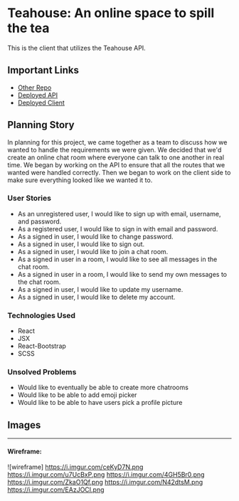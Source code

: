 # Teahouse: An online space to spill the tea

This is the client that utilizes the Teahouse API.

## Important Links

- [Other Repo](https://github.com/GA-SEI-Team-418/teahouse-api)
- [Deployed API](https://young-headland-96680.herokuapp.com)
- [Deployed Client](https://ga-sei-team-418.github.io/teahouse-client)

## Planning Story

In planning for this project, we came together as a team to discuss how we wanted to handle the requirements we were given. We decided that we'd create an online chat room where everyone can talk to one another in real time. We began by working on the API to ensure that all the routes that we wanted were handled correctly. Then we began to work on the client side to make sure everything looked like we wanted it to.

### User Stories

- As an unregistered user, I would like to sign up with email, username,  and password.
- As a registered user, I would like to sign in with email and password.
- As a signed in user, I would like to change password.
- As a signed in user, I would like to sign out.
- As a signed in user, I would like to join a chat room.
- As a signed in user in a room, I would like to see all messages in the   chat room.
- As a signed in user in a room, I would like to send my own messages to the chat room.
- As a signed in user, I would like to update my username.
- As a signed in user, I would like to delete my account.

### Technologies Used

- React
- JSX
- React-Bootstrap
- SCSS

### Unsolved Problems

- Would like to eventually be able to create more chatrooms
- Would like to be able to add emoji picker
- Would like to be able to have users pick a profile picture

## Images

---

#### Wireframe:

![wireframe]
https://i.imgur.com/ceKyD7N.png
https://i.imgur.com/u7UcBxP.png
https://i.imgur.com/4GH5Br0.png
https://i.imgur.com/ZkaO1Qf.png
https://i.imgur.com/N42dtsM.png
https://i.imgur.com/EAzJOCI.png
